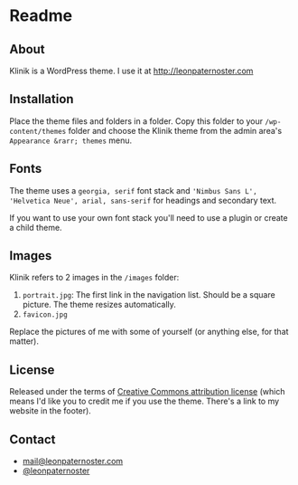 # Readme

## About

Klinik is a WordPress theme. I use it at http://leonpaternoster.com

## Installation

Place the theme files and folders in a folder. Copy this folder to your `/wp-content/themes` folder and choose the Klinik theme from the admin area's `Appearance &rarr; themes` menu.

## Fonts

The theme uses a `georgia, serif` font stack and `'Nimbus Sans L', 'Helvetica Neue', arial, sans-serif` for headings and secondary text.

If you want to use your own font stack you'll need to use a plugin or create a child theme.

## Images

Klinik refers to 2 images in the `/images` folder:

1. `portrait.jpg`: The first link in the navigation list. Should be a square picture. The theme resizes automatically.
2. `favicon.jpg`

Replace the pictures of me with some of yourself (or anything else, for that matter).

## License

Released under the terms of [Creative Commons attribution license](http://creativecommons.org/licenses/by/4.0/) (which means I'd like you to credit me if you use the theme. There's a link to my website in the footer).

## Contact

- mail@leonpaternoster.com
- [@leonpaternoster](http://twitter.com/leonpaternoster)